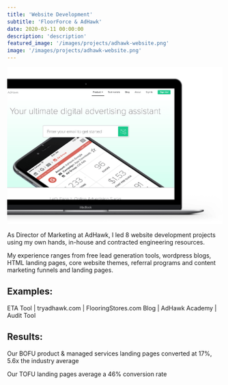 ```yaml
---
title: 'Website Development'
subtitle: 'FloorForce & AdHawk'
date: 2020-03-11 00:00:00
description: 'description'
featured_image: '/images/projects/adhawk-website.png'
image: '/images/projects/adhawk-website.png'
---
```

![](/images/projects/adhawk-website.png)

As Director of Marketing at AdHawk, I led 8 website development projects using my own hands, in-house and contracted engineering resources. 

My experience ranges from free lead generation tools, wordpress blogs, HTML landing pages, core website themes, referral programs and content marketing funnels and landing pages. 

## Examples: 
ETA Tool | tryadhawk.com | FlooringStores.com Blog | AdHawk Academy  | Audit Tool

## Results: 
Our BOFU product & managed services landing pages converted at 17%, 5.6x the industry average

Our TOFU landing pages average a 46% conversion rate
